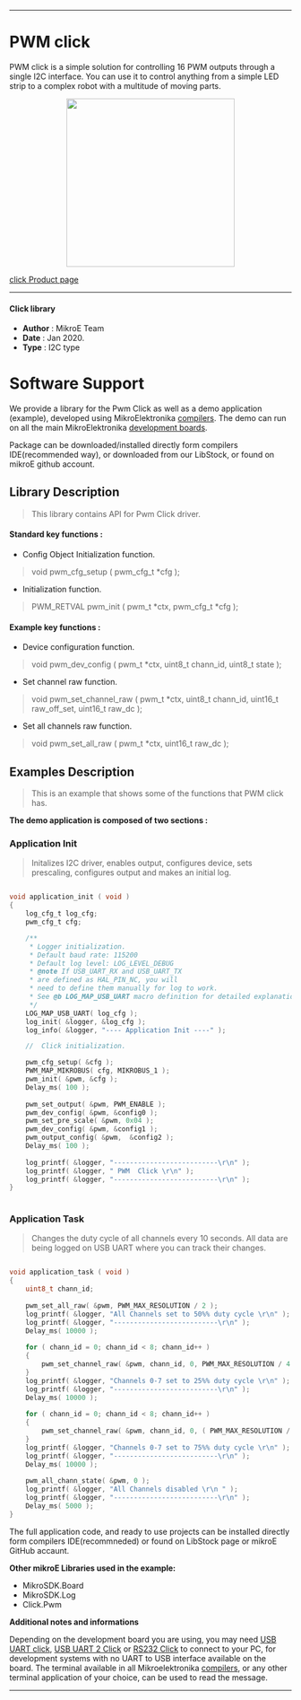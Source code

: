 

---
# PWM click

PWM click is a simple solution for controlling 16 PWM outputs through a single I2C interface. You can use it to control anything from a simple LED strip to a complex robot with a multitude of moving parts.

<p align="center">
  <img src="https://download.mikroe.com/images/click_for_ide/pwm_click.png" height=300px>
</p>

[click Product page](https://www.mikroe.com/pwm-click)

---


#### Click library 

- **Author**        : MikroE Team
- **Date**          : Jan 2020.
- **Type**          : I2C type


# Software Support

We provide a library for the Pwm Click 
as well as a demo application (example), developed using MikroElektronika 
[compilers](https://shop.mikroe.com/compilers). 
The demo can run on all the main MikroElektronika [development boards](https://shop.mikroe.com/development-boards).

Package can be downloaded/installed directly form compilers IDE(recommended way), or downloaded from our LibStock, or found on mikroE github account. 

## Library Description

> This library contains API for Pwm Click driver.

#### Standard key functions :

- Config Object Initialization function.
> void pwm_cfg_setup ( pwm_cfg_t *cfg ); 
 
- Initialization function.
> PWM_RETVAL pwm_init ( pwm_t *ctx, pwm_cfg_t *cfg );


#### Example key functions :

- Device configuration function.
> void pwm_dev_config ( pwm_t *ctx, uint8_t chann_id, uint8_t state );
 
- Set channel raw function.
> void pwm_set_channel_raw ( pwm_t *ctx, uint8_t chann_id, uint16_t raw_off_set, uint16_t raw_dc );

- Set all channels raw function.
> void pwm_set_all_raw ( pwm_t *ctx, uint16_t raw_dc );

## Examples Description

> This is an example that shows some of the functions that PWM click has.

**The demo application is composed of two sections :**

### Application Init 

> Initalizes I2C driver, enables output, configures device, sets prescaling,
> configures output and makes an initial log. 

```c

void application_init ( void )
{
    log_cfg_t log_cfg;
    pwm_cfg_t cfg;

    /** 
     * Logger initialization.
     * Default baud rate: 115200
     * Default log level: LOG_LEVEL_DEBUG
     * @note If USB_UART_RX and USB_UART_TX 
     * are defined as HAL_PIN_NC, you will 
     * need to define them manually for log to work. 
     * See @b LOG_MAP_USB_UART macro definition for detailed explanation.
     */
    LOG_MAP_USB_UART( log_cfg );
    log_init( &logger, &log_cfg );
    log_info( &logger, "---- Application Init ----" );

    //  Click initialization.

    pwm_cfg_setup( &cfg );
    PWM_MAP_MIKROBUS( cfg, MIKROBUS_1 );
    pwm_init( &pwm, &cfg );
    Delay_ms( 100 );
    
    pwm_set_output( &pwm, PWM_ENABLE );
    pwm_dev_config( &pwm, &config0 );
    pwm_set_pre_scale( &pwm, 0x04 );
    pwm_dev_config( &pwm, &config1 );
    pwm_output_config( &pwm,  &config2 );
    Delay_ms( 100 );
    
    log_printf( &logger, "--------------------------\r\n" );
    log_printf( &logger, " PWM  Click \r\n" );
    log_printf( &logger, "--------------------------\r\n" );
}
  
```

### Application Task

> Changes the duty cycle of all channels every 10 seconds.
> All data are being logged on USB UART where you can track their changes.

```c

void application_task ( void )
{
    uint8_t chann_id;
    
    pwm_set_all_raw( &pwm, PWM_MAX_RESOLUTION / 2 );
    log_printf( &logger, "All Channels set to 50%% duty cycle \r\n" );
    log_printf( &logger, "--------------------------\r\n" );
    Delay_ms( 10000 );
    
    for ( chann_id = 0; chann_id < 8; chann_id++ )
    {
        pwm_set_channel_raw( &pwm, chann_id, 0, PWM_MAX_RESOLUTION / 4 );
    }
    log_printf( &logger, "Channels 0-7 set to 25%% duty cycle \r\n" );
    log_printf( &logger, "--------------------------\r\n" );
    Delay_ms( 10000 );
    
    for ( chann_id = 0; chann_id < 8; chann_id++ )
    {
        pwm_set_channel_raw( &pwm, chann_id, 0, ( PWM_MAX_RESOLUTION / 4 ) * 3 );
    }
    log_printf( &logger, "Channels 0-7 set to 75%% duty cycle \r\n" );
    log_printf( &logger, "--------------------------\r\n" );
    Delay_ms( 10000 );
    
    pwm_all_chann_state( &pwm, 0 );
    log_printf( &logger, "All Channels disabled \r\n " );
    log_printf( &logger, "--------------------------\r\n" );
    Delay_ms( 5000 );
} 

```

The full application code, and ready to use projects can be  installed directly form compilers IDE(recommneded) or found on LibStock page or mikroE GitHub accaunt.

**Other mikroE Libraries used in the example:** 

- MikroSDK.Board
- MikroSDK.Log
- Click.Pwm

**Additional notes and informations**

Depending on the development board you are using, you may need 
[USB UART click](https://shop.mikroe.com/usb-uart-click), 
[USB UART 2 Click](https://shop.mikroe.com/usb-uart-2-click) or 
[RS232 Click](https://shop.mikroe.com/rs232-click) to connect to your PC, for 
development systems with no UART to USB interface available on the board. The 
terminal available in all Mikroelektronika 
[compilers](https://shop.mikroe.com/compilers), or any other terminal application 
of your choice, can be used to read the message.



---
